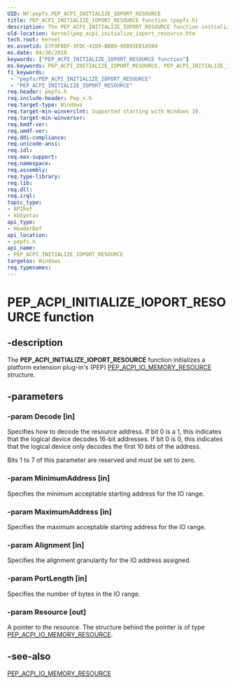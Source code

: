 ```yaml
---
UID: NF:pepfx.PEP_ACPI_INITIALIZE_IOPORT_RESOURCE
title: PEP_ACPI_INITIALIZE_IOPORT_RESOURCE function (pepfx.h)
description: The PEP_ACPI_INITIALIZE_IOPORT_RESOURCE function initializes a platform extension plug-in's (PEP) PEP_ACPI_IO_MEMORY_RESOURCE structure.
old-location: kernel\pep_acpi_initialize_ioport_resource.htm
tech.root: kernel
ms.assetid: E7F9F8EF-3FDC-41D9-BB89-9EB93ED1A504
ms.date: 04/30/2018
keywords: ["PEP_ACPI_INITIALIZE_IOPORT_RESOURCE function"]
ms.keywords: PEP_ACPI_INITIALIZE_IOPORT_RESOURCE, PEP_ACPI_INITIALIZE_IOPORT_RESOURCE function [Kernel-Mode Driver Architecture], kernel.pep_acpi_initialize_ioport_resource, pepfx/PEP_ACPI_INITIALIZE_IOPORT_RESOURCE
f1_keywords:
 - "pepfx/PEP_ACPI_INITIALIZE_IOPORT_RESOURCE"
 - "PEP_ACPI_INITIALIZE_IOPORT_RESOURCE"
req.header: pepfx.h
req.include-header: Pep_x.h
req.target-type: Windows
req.target-min-winverclnt: Supported starting with Windows 10.
req.target-min-winversvr: 
req.kmdf-ver: 
req.umdf-ver: 
req.ddi-compliance: 
req.unicode-ansi: 
req.idl: 
req.max-support: 
req.namespace: 
req.assembly: 
req.type-library: 
req.lib: 
req.dll: 
req.irql: 
topic_type:
- APIRef
- kbSyntax
api_type:
- HeaderDef
api_location:
- pepfx.h
api_name:
- PEP_ACPI_INITIALIZE_IOPORT_RESOURCE
targetos: Windows
req.typenames: 
---
```


# PEP_ACPI_INITIALIZE_IOPORT_RESOURCE function


## -description


The <b>PEP_ACPI_INITIALIZE_IOPORT_RESOURCE</b> function initializes a platform extension plug-in's (PEP) <a href="https://docs.microsoft.com/windows-hardware/drivers/ddi/pepfx/ns-pepfx-_pep_acpi_io_memory_resource">PEP_ACPI_IO_MEMORY_RESOURCE</a> structure.


## -parameters




### -param Decode [in]

Specifies how to decode the resource address. If bit 0 is a 1, this indicates that the logical device decodes 16-bit addresses. If bit 0 is 0, this indicates that the logical device only decodes the first 10 bits of the address.

Bits 1 to 7 of this parameter are reserved and must be set to zero.


### -param MinimumAddress [in]

Specifies the minimum acceptable starting address for the IO range.


### -param MaximumAddress [in]

Specifies the maximum acceptable starting address for the IO range.


### -param Alignment [in]

Specifies the alignment granularity for the IO address assigned.


### -param PortLength [in]

Specifies the number of bytes in the IO range.


### -param Resource [out]

A pointer to the resource. The structure behind the pointer is of type <a href="https://docs.microsoft.com/windows-hardware/drivers/ddi/pepfx/ns-pepfx-_pep_acpi_io_memory_resource">PEP_ACPI_IO_MEMORY_RESOURCE</a>.


## -see-also




<a href="https://docs.microsoft.com/windows-hardware/drivers/ddi/pepfx/ns-pepfx-_pep_acpi_io_memory_resource">PEP_ACPI_IO_MEMORY_RESOURCE</a>
 

 

